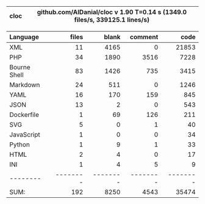 
cloc|github.com/AlDanial/cloc v 1.90  T=0.14 s (1349.0 files/s, 339125.1 lines/s)
--- | ---

Language|files|blank|comment|code
:-------|-------:|-------:|-------:|-------:
XML|11|4165|0|21853
PHP|34|1890|3516|7228
Bourne Shell|83|1426|735|3415
Markdown|24|511|0|1246
YAML|16|170|159|845
JSON|13|2|0|543
Dockerfile|1|69|126|211
SVG|5|0|1|40
JavaScript|1|0|0|34
Python|1|9|1|33
HTML|2|4|0|17
INI|1|4|5|9
--------|--------|--------|--------|--------
SUM:|192|8250|4543|35474
